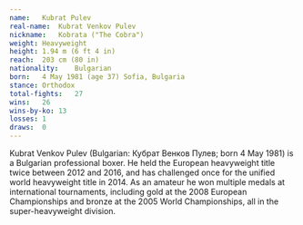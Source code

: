 ```yaml
---
name:   Kubrat Pulev
real-name:  Kubrat Venkov Pulev
nickname:   Kobrata ("The Cobra")
weight: Heavyweight
height: 1.94 m (6 ft 4 in)
reach:  203 cm (80 in)
nationality:    Bulgarian
born:   4 May 1981 (age 37) Sofia, Bulgaria
stance: Orthodox
total-fights:   27
wins:   26
wins-by-ko: 13
losses: 1
draws:  0
---
```

Kubrat Venkov Pulev (Bulgarian: Кубрат Венков Пулев; born 4 May 1981) is a Bulgarian professional boxer. He held the European heavyweight title twice between 2012 and 2016, and has challenged once for the unified world heavyweight title in 2014. As an amateur he won multiple medals at international tournaments, including gold at the 2008 European Championships and bronze at the 2005 World Championships, all in the super-heavyweight division.
